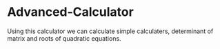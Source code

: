# Advanced-Calculator
Using this calculator we can calculate simple calculaters, determinant of matrix and roots of quadratic equations.
